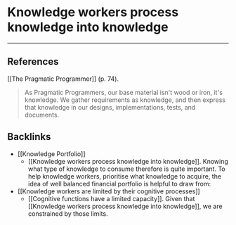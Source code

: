 # Knowledge workers process knowledge into knowledge

---
## References
[[The Pragmatic Programmer]] (p. 74).
> As Pragmatic Programmers, our base material isn't wood or iron, it's knowledge. We gather requirements as knowledge, and then express that knowledge in our designs, implementations, tests, and documents.

## Backlinks
* [[Knowledge Portfolio]]
	* [[Knowledge workers process knowledge into knowledge]]. Knowing what type of knowledge to consume therefore is quite important. To help knowledge workers, prioritise what knowledge to acquire, the idea of well balanced financial portfolio is helpful to draw from:
* [[Knowledge workers are limited by their cognitive processes]]
	* [[Cognitive functions have a limited capacity]]. Given that [[Knowledge workers process knowledge into knowledge]], we are constrained by those limits.

<!-- #evergreen -->

<!-- {BearID:A1BBB9CE-27B3-47B0-B38F-C68B801E0BDA-91861-00001233B701C801} -->
